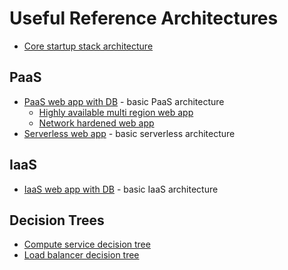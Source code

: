 # Useful Reference Architectures

- [Core startup stack architecture](https://learn.microsoft.com/en-us/azure/architecture/example-scenario/startups/core-startup-stack)

## PaaS
- [PaaS web app with DB](https://learn.microsoft.com/en-us/azure/architecture/reference-architectures/app-service-web-app/scalable-web-app) - basic PaaS architecture
  - [Highly available multi region web app](https://learn.microsoft.com/en-us/azure/architecture/reference-architectures/app-service-web-app/multi-region)
  - [Network hardened web app](https://learn.microsoft.com/en-us/azure/architecture/example-scenario/security/hardened-web-app)
- [Serverless web app](https://learn.microsoft.com/en-us/azure/architecture/reference-architectures/serverless/web-app) - basic serverless architecture
## IaaS
- [IaaS web app with DB](https://learn.microsoft.com/en-us/azure/architecture/high-availability/ref-arch-iaas-web-and-db) - basic IaaS architecture

## Decision Trees
- [Compute service decision tree](https://learn.microsoft.com/en-us/azure/architecture/guide/technology-choices/compute-decision-tree)
- [Load balancer decision tree](https://learn.microsoft.com/en-us/azure/architecture/guide/technology-choices/load-balancing-overview)
